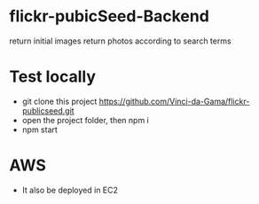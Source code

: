 # flickr-pubicSeed-Backend
return initial images
return photos according to search terms

# Test locally
- git clone this project https://github.com/Vinci-da-Gama/flickr-publicseed.git
- open the project folder, then npm i
- npm start

# AWS
- It also be deployed in EC2
